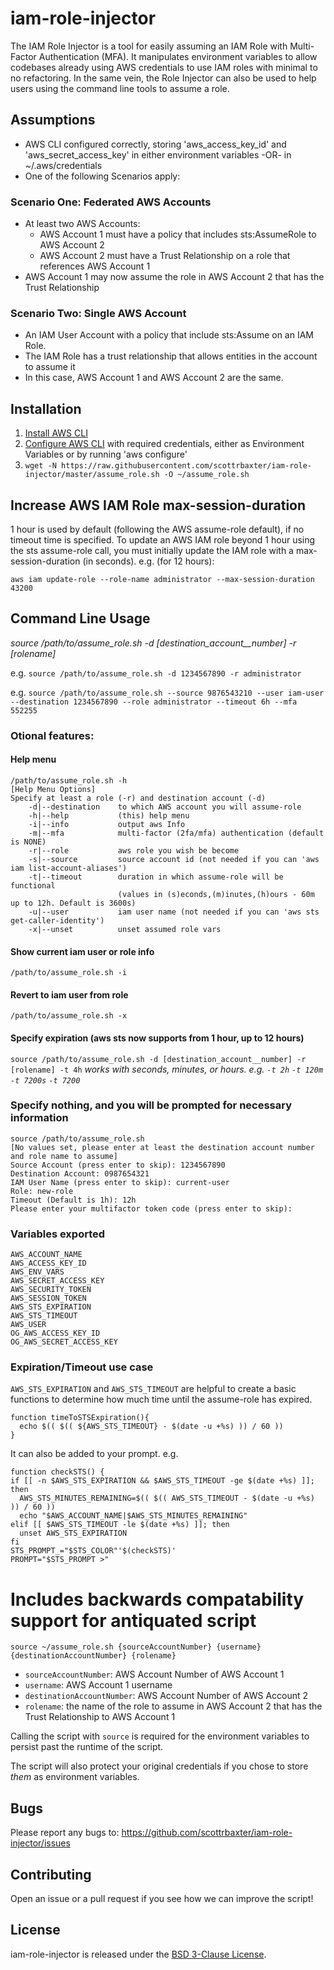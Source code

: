 # iam-role-injector

The IAM Role Injector is a tool for easily assuming an IAM Role with
Multi-Factor Authentication (MFA). It manipulates environment variables
to allow codebases already using AWS credentials to use IAM roles with minimal to no
refactoring. In the same vein, the Role Injector can also be used to help users using the
command line tools to assume a role.

## Assumptions
 - AWS CLI configured correctly, storing 'aws_access_key_id' and
   'aws_secret_access_key' in either environment variables -OR- in
   ~/.aws/credentials
 - One of the following Scenarios apply:

### Scenario One: Federated AWS Accounts
 - At least two AWS Accounts:
   - AWS Account 1 must have a policy that includes sts:AssumeRole to AWS Account 2
   - AWS Account 2 must have a Trust Relationship on a role that references AWS Account 1
 - AWS Account 1 may now assume the role in AWS Account 2 that has the Trust Relationship

### Scenario Two: Single AWS Account
 - An IAM User Account with a policy that include sts:Assume on an IAM
   Role.
 - The IAM Role has a trust relationship that allows entities in the
   account to assume it
 - In this case, AWS Account 1 and AWS Account 2 are the same.

## Installation

1. [Install AWS CLI](http://docs.aws.amazon.com/cli/latest/userguide/installing.html)
2. [Configure AWS CLI](https://docs.aws.amazon.com/cli/latest/userguide/cli-chap-getting-started.html) with required credentials, either as Environment
   Variables or by running 'aws configure'
3. `wget -N https://raw.githubusercontent.com/scottrbaxter/iam-role-injector/master/assume_role.sh -O ~/assume_role.sh`

## Increase AWS IAM Role max-session-duration
1 hour is used by default (following the AWS assume-role default), if no timeout time is specified.
To update an AWS IAM role beyond 1 hour using the sts assume-role call, you must initially update the IAM role with a max-session-duration (in seconds).
e.g. (for 12 hours):

`aws iam update-role --role-name administrator --max-session-duration 43200`

## Command Line Usage

*source /path/to/assume_role.sh -d [destination_account__number] -r [rolename]*

e.g.
`source /path/to/assume_role.sh -d 1234567890 -r administrator`

e.g.
`source /path/to/assume_role.sh --source 9876543210 --user iam-user --destination 1234567890 --role administrator --timeout 6h --mfa 552255`

### Otional features:
#### Help menu
```
/path/to/assume_role.sh -h
[Help Menu Options]
Specify at least a role (-r) and destination account (-d)
    -d|--destination    to which AWS account you will assume-role
    -h|--help           (this) help menu
    -i|--info           output aws Info
    -m|--mfa            multi-factor (2fa/mfa) authentication (default is NONE)
    -r|--role           aws role you wish be become
    -s|--source         source account id (not needed if you can 'aws iam list-account-aliases')
    -t|--timeout        duration in which assume-role will be functional
                        (values in (s)econds,(m)inutes,(h)ours - 60m up to 12h. Default is 3600s)
    -u|--user           iam user name (not needed if you can 'aws sts get-caller-identity')
    -x|--unset          unset assumed role vars
```

#### Show current iam user or role info
`/path/to/assume_role.sh -i`
#### Revert to iam user from role
`/path/to/assume_role.sh -x`
#### Specify expiration (aws sts now supports from 1 hour, up to 12 hours)
`source /path/to/assume_role.sh -d [destination_account__number] -r [rolename] -t 4h`
*works with seconds, minutes, or hours. e.g. `-t 2h` `-t 120m` `-t 7200s` `-t 7200`*
### Specify nothing, and you will be prompted for necessary information
```
source /path/to/assume_role.sh
[No values set, please enter at least the destination account number and role name to assume]
Source Account (press enter to skip): 1234567890
Destination Account: 0987654321
IAM User Name (press enter to skip): current-user
Role: new-role
Timeout (Default is 1h): 12h
Please enter your multifactor token code (press enter to skip):
```

### Variables exported
```
AWS_ACCOUNT_NAME
AWS_ACCESS_KEY_ID
AWS_ENV_VARS
AWS_SECRET_ACCESS_KEY
AWS_SECURITY_TOKEN
AWS_SESSION_TOKEN
AWS_STS_EXPIRATION
AWS_STS_TIMEOUT
AWS_USER
OG_AWS_ACCESS_KEY_ID
OG_AWS_SECRET_ACCESS_KEY
```

### Expiration/Timeout use case
`AWS_STS_EXPIRATION` and `AWS_STS_TIMEOUT` are helpful to create a basic functions to determine how much time until the assume-role has
expired.

```
function timeToSTSExpiration(){
  echo $(( $(( ${AWS_STS_TIMEOUT} - $(date -u +%s) )) / 60 ))
}
```

It can also be added to your prompt. e.g.
```
function checkSTS() {
if [[ -n $AWS_STS_EXPIRATION && $AWS_STS_TIMEOUT -ge $(date +%s) ]]; then
  AWS_STS_MINUTES_REMAINING=$(( $(( AWS_STS_TIMEOUT - $(date -u +%s) )) / 60 ))
  echo "$AWS_ACCOUNT_NAME|$AWS_STS_MINUTES_REMAINING"
elif [[ $AWS_STS_TIMEOUT -le $(date +%s) ]]; then
  unset AWS_STS_EXPIRATION
fi
STS_PROMPT_="$STS_COLOR"'$(checkSTS)'
PROMPT="$STS_PROMPT >"
```

# Includes backwards compatability support for antiquated script
```
source ~/assume_role.sh {sourceAccountNumber} {username} {destinationAccountNumber} {rolename}
```

 - `sourceAccountNumber`: AWS Account Number of AWS Account 1
 - `username`: AWS Account 1 username
 - `destinationAccountNumber`: AWS Account Number of AWS Account 2
 - `rolename`: the name of the role to assume in AWS Account 2 that has the Trust Relationship to AWS Account 1

Calling the script with `source` is required for the
environment variables to persist past the runtime of the script.

The script will also protect your original credentials if you chose to
store *them* as environment variables.

## Bugs

Please report any bugs to:
https://github.com/scottrbaxter/iam-role-injector/issues

## Contributing

Open an issue or a pull request if you see how we can improve the
script!


## License

 iam-role-injector is released under the [BSD 3-Clause License](LICENSE.txt).
